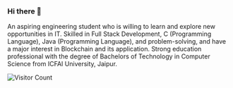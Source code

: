 ### Hi there 👋

An aspiring engineering student who is willing to learn and explore new opportunities in IT. Skilled in Full Stack Development, C (Programming Language), Java (Programming Language), and problem-solving, and have a major interest in Blockchain and its application. Strong education professional with the degree of Bachelors of Technology in Computer Science from ICFAI University, Jaipur.

![Visitor Count](https://profile-counter.glitch.me/{dhrvshrm}/count.svg)
